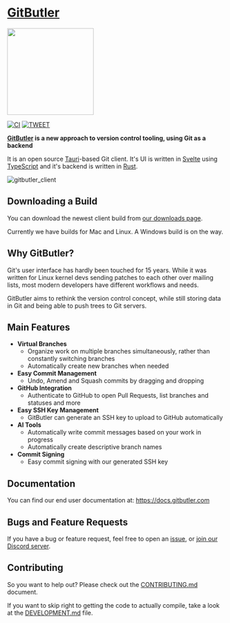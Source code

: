 # [GitButler](https://gitbutler.com)

<img width="200px" src="https://app.gitbutler.com/assets/gb-logo-c5e20a2be4fe4a7d2dbc8b5c0048782608bb5dbc58b7343cd5e7a49183ff961e.svg" />

[![CI][s0]][l0] [![TWEET][s6]][l6]

[s0]: https://github.com/gitbutlerapp/gitbutler-client/actions/workflows/push.yaml/badge.svg
[l0]: https://github.com/gitbutlerapp/gitbutler-client/actions/workflows/push.yaml
[s6]: https://img.shields.io/twitter/follow/gitbutler?label=follow&style=social
[l6]: https://twitter.com/intent/follow?screen_name=gitbutler

**[GitButler](https://gitbutler.com) is a new approach to version control tooling, using Git as a backend**

It is an open source [Tauri](https://tauri.app/)-based
Git client. It's UI is written in [Svelte](https://svelte.dev/) using [TypeScript](https://www.typescriptlang.org)
and it's backend is written in [Rust](https://www.rust-lang.org/).

![gitbutler_client](https://github.com/gitbutlerapp/gitbutler-client/assets/70/89466226-fc0b-4d42-951c-67d95590e00c)

## Downloading a Build

You can download the newest client build from [our downloads page](https://app.gitbutler.com/downloads).

Currently we have builds for Mac and Linux. A Windows build is on the way.

## Why GitButler?

Git's user interface has hardly been touched for 15 years. While it was written
for Linux kernel devs sending patches to each other over mailing lists, most
modern developers have different workflows and needs.

GitButler aims to rethink the version control concept, while still storing data
in Git and being able to push trees to Git servers.

## Main Features

- **Virtual Branches**
  - Organize work on multiple branches simultaneously, rather than constantly switching branches
  - Automatically create new branches when needed
- **Easy Commit Management**
  - Undo, Amend and Squash commits by dragging and dropping
- **GitHub Integration**
  - Authenticate to GitHub to open Pull Requests, list branches and statuses and more
- **Easy SSH Key Management**
  - GitButler can generate an SSH key to upload to GitHub automatically
- **AI Tools**
  - Automatically write commit messages based on your work in progress
  - Automatically create descriptive branch names
- **Commit Signing**
  - Easy commit signing with our generated SSH key

## Documentation

You can find our end user documentation at: https://docs.gitbutler.com

## Bugs and Feature Requests

If you have a bug or feature request, feel free to open an [issue](https://github.com/gitbutlerapp/gitbutler-client/issues/new),
or [join our Discord server](https://discord.gg/wDKZCPEjXC).

## Contributing

So you want to help out? Please check out the [CONTRIBUTING.md](CONTRIBUTING.md)
document.

If you want to skip right to getting the code to actually compile, take a look
at the [DEVELOPMENT.md](DEVELOPMENT.md) file.
